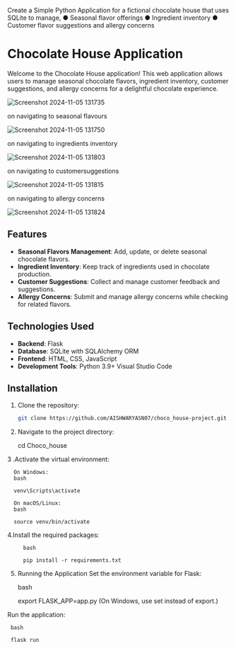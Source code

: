 Create a Simple Python Application for a fictional chocolate house that uses
SQLite to manage,
● Seasonal flavor offerings
● Ingredient inventory
● Customer flavor suggestions and allergy concerns



# Chocolate House Application

Welcome to the Chocolate House application! This web application allows users to manage seasonal chocolate flavors, ingredient inventory, customer suggestions, and allergy concerns for a delightful chocolate experience.

![Screenshot 2024-11-05 131735](https://github.com/user-attachments/assets/0ef26f23-007c-434e-aaea-30767d27ed38)

on navigating to seasonal flavours

![Screenshot 2024-11-05 131750](https://github.com/user-attachments/assets/10bb9f20-26f3-4fd2-b726-0fb0892a3407)

on navigating to ingredients inventory

![Screenshot 2024-11-05 131803](https://github.com/user-attachments/assets/13498954-447d-4cc2-b8fe-0fdbe61c968a)

on navigating to customersuggestions

![Screenshot 2024-11-05 131815](https://github.com/user-attachments/assets/3963c2cc-f787-4562-a4f2-586e5fe144dc)

on navigating to allergy concerns

![Screenshot 2024-11-05 131824](https://github.com/user-attachments/assets/9960ca57-347b-4f19-87f8-bdf7a824c217)

## Features

- **Seasonal Flavors Management**: Add, update, or delete seasonal chocolate flavors.
- **Ingredient Inventory**: Keep track of ingredients used in chocolate production.
- **Customer Suggestions**: Collect and manage customer feedback and suggestions.
- **Allergy Concerns**: Submit and manage allergy concerns while checking for related flavors.


## Technologies Used

- **Backend**: Flask
- **Database**: SQLite with SQLAlchemy ORM
- **Frontend**: HTML, CSS, JavaScript
- **Development Tools**: Python 3.9+ Visual Studio Code



## Installation

1. Clone the repository:

   ```bash
   git clone https://github.com/AISHWARYASN07/choco_house-project.git

2. Navigate to the project directory:

   cd Choco_house

3 .Activate the virtual environment:

      On Windows:
      bash
   
      venv\Scripts\activate

      On macOS/Linux:
      bash

      source venv/bin/activate

4.Install the required packages:

         bash
        
         pip install -r requirements.txt


5. Running the Application
Set the environment variable for Flask:

      bash

      export FLASK_APP=app.py
      (On Windows, use set instead of export.)

Run the application:

     bash

     flask run

     

   

